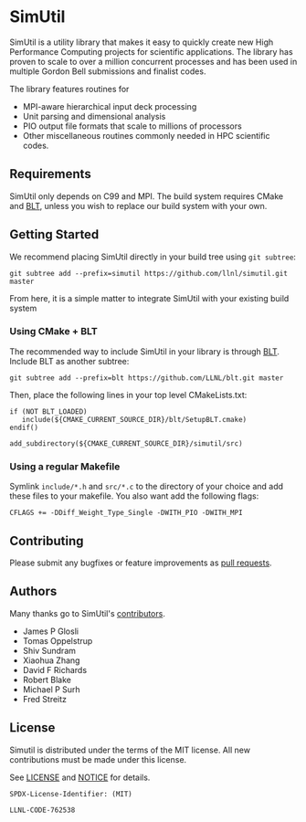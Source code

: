 # SimUtil

SimUtil is a utility library that makes it easy to quickly create new
High Performance Computing projects for scientific applications. The
library has proven to scale to over a million concurrent processes and
has been used in multiple Gordon Bell submissions and finalist codes.

The library features routines for

* MPI-aware hierarchical input deck processing
* Unit parsing and dimensional analysis
* PIO output file formats that scale to millions of processors
* Other miscellaneous routines commonly needed in HPC scientific codes.
 

## Requirements

SimUtil only depends on C99 and MPI.  The build system requires CMake
and [BLT](https://github.com/LLNL/blt), unless you wish to replace our
build system with your own.

## Getting Started

We recommend placing SimUtil directly in your build tree using
```git subtree```:

    git subtree add --prefix=simutil https://github.com/llnl/simutil.git master

From here, it is a simple matter to integrate SimUtil with your
existing build system

### Using CMake + BLT

The recommended way to include SimUtil in your library is through
[BLT](https://github.com/LLNL/blt). Include BLT as another subtree:

    git subtree add --prefix=blt https://github.com/LLNL/blt.git master

Then, place the following lines in your top level CMakeLists.txt:

    if (NOT BLT_LOADED)
       include(${CMAKE_CURRENT_SOURCE_DIR}/blt/SetupBLT.cmake)
    endif()

    add_subdirectory(${CMAKE_CURRENT_SOURCE_DIR}/simutil/src)

### Using a regular Makefile

Symlink `include/*.h` and `src/*.c` to the directory of your choice
and add these files to your makefile.  You also want add the following
flags:

    CFLAGS += -DDiff_Weight_Type_Single -DWITH_PIO -DWITH_MPI


## Contributing

Please submit any bugfixes or feature improvements as [pull
requests](https://help.github.com/articles/using-pull-requests/).

Authors
----------------

Many thanks go to SimUtil's
[contributors](https://github.com/llnl/simutil/graphs/contributors).

* James P Glosli
* Tomas Oppelstrup
* Shiv Sundram
* Xiaohua Zhang
* David F Richards
* Robert Blake
* Michael P Surh
* Fred Streitz

License
----------------

Simutil is distributed under the terms of the MIT license. All
new contributions must be made under this license.

See [LICENSE](https://github.com/llnl/simutil/blob/master/LICENSE) and
[NOTICE](https://github.com/llnl/simutil/blob/master/NOTICE) for
details.

`SPDX-License-Identifier: (MIT)`

``LLNL-CODE-762538``
